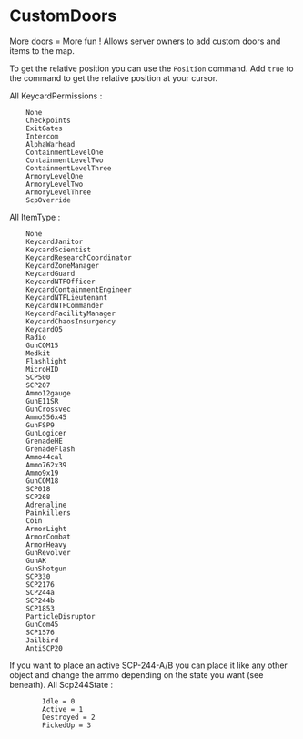 # CustomDoors
More doors = More fun ! Allows server owners to add custom doors and items to the map.

To get the relative position you can use the `Position` command.
Add `true` to the command to get the relative position at your cursor.

All KeycardPermissions :
```
    None
    Checkpoints
    ExitGates
    Intercom
    AlphaWarhead
    ContainmentLevelOne
    ContainmentLevelTwo
    ContainmentLevelThree
    ArmoryLevelOne
    ArmoryLevelTwo
    ArmoryLevelThree
    ScpOverride
```

All ItemType :
```
    None
    KeycardJanitor
    KeycardScientist
    KeycardResearchCoordinator
    KeycardZoneManager
    KeycardGuard
    KeycardNTFOfficer
    KeycardContainmentEngineer
    KeycardNTFLieutenant
    KeycardNTFCommander
    KeycardFacilityManager
    KeycardChaosInsurgency
    KeycardO5
    Radio
    GunCOM15
    Medkit
    Flashlight
    MicroHID
    SCP500
    SCP207
    Ammo12gauge
    GunE11SR
    GunCrossvec
    Ammo556x45
    GunFSP9
    GunLogicer
    GrenadeHE
    GrenadeFlash
    Ammo44cal
    Ammo762x39
    Ammo9x19
    GunCOM18
    SCP018
    SCP268
    Adrenaline
    Painkillers
    Coin
    ArmorLight
    ArmorCombat
    ArmorHeavy
    GunRevolver
    GunAK
    GunShotgun
    SCP330
    SCP2176
    SCP244a
    SCP244b
    SCP1853
    ParticleDisruptor
    GunCom45
    SCP1576
    Jailbird
    AntiSCP20
```

If you want to place an active SCP-244-A/B you can place it like any other object and change the ammo depending on the state you want (see beneath).
All Scp244State :
```
        Idle = 0
        Active = 1
        Destroyed = 2
        PickedUp = 3
```
